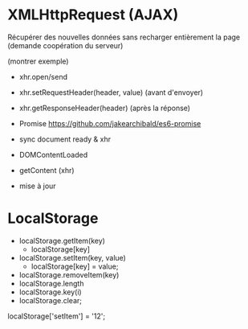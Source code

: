 # XMLHttpRequest (AJAX)

Récupérer des nouvelles données sans recharger entièrement la page (demande coopération du serveur)

(montrer exemple)

* xhr.open/send
* xhr.setRequestHeader(header, value) (avant d'envoyer)
* xhr.getResponseHeader(header) (après la réponse)

* Promise https://github.com/jakearchibald/es6-promise
* sync document ready & xhr


* DOMContentLoaded
* getContent (xhr)
* mise à jour


# LocalStorage

* localStorage.getItem(key)
    * localStorage[key]
* localStorage.setItem(key, value)
    * localStorage[key] = value;
* localStorage.removeItem(key)
* localStorage.length
* localStorage.key(i)
* localStorage.clear;

localStorage['setItem'] = '12';







